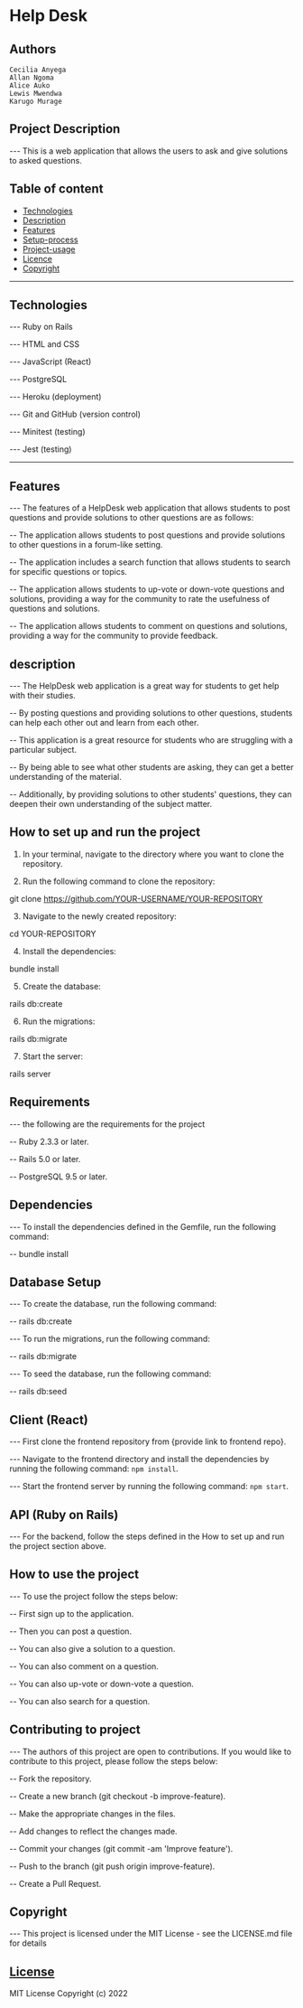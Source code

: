 # Help Desk

## Authors

    Cecilia Anyega
    Allan Ngoma
    Alice Auko
    Lewis Mwendwa
    Karugo Murage

## Project Description

--- This is a web application that allows the users to ask and give solutions to asked questions.

## Table of content

- [Technologies](#description)
- [Description](#description)
- [Features](#features)
- [Setup-process](#setup_process)
- [Project-usage](#project-usage)
- [Licence](#licence)
- [Copyright](#copyright)

---

## Technologies

--- Ruby on Rails

--- HTML and CSS

--- JavaScript (React)

--- PostgreSQL

--- Heroku (deployment)

--- Git and GitHub (version control)

--- Minitest (testing)

--- Jest (testing)

---

## Features

--- The features of a HelpDesk web application that allows students to post questions and provide solutions to other questions are as follows:

-- The application allows students to post questions and provide solutions to other questions in a forum-like setting.

-- The application includes a search function that allows students to search for specific questions or topics.

-- The application allows students to up-vote or down-vote questions and solutions, providing a way for the community to rate the usefulness of questions and solutions.

-- The application allows students to comment on questions and solutions, providing a way for the community to provide feedback.

## description

--- The HelpDesk web application is a great way for students to get help with their studies.

-- By posting questions and providing solutions to other questions, students can help each other out and learn from each other.

-- This application is a great resource for students who are struggling with a particular subject.

-- By being able to see what other students are asking, they can get a better understanding of the material.

-- Additionally, by providing solutions to other students' questions, they can deepen their own understanding of the subject matter.

## How to set up and run the project

1. In your terminal, navigate to the directory where you want to clone the repository.

2. Run the following command to clone the repository:

git clone https://github.com/YOUR-USERNAME/YOUR-REPOSITORY

3. Navigate to the newly created repository:

cd YOUR-REPOSITORY

4. Install the dependencies:

bundle install

5. Create the database:

rails db:create

6. Run the migrations:

rails db:migrate

7. Start the server:

rails server

## Requirements

--- the following are the requirements for the project

-- Ruby 2.3.3 or later.

-- Rails 5.0 or later.

-- PostgreSQL 9.5 or later.

## Dependencies

--- To install the dependencies defined in the Gemfile, run the following command:

-- bundle install


## Database Setup

--- To create the database, run the following command:

-- rails db:create

--- To run the migrations, run the following command:

-- rails db:migrate

--- To seed the database, run the following command:

--  rails db:seed


## Client (React)

--- First clone the frontend repository from {provide link to frontend repo}.

--- Navigate to the frontend directory and install the dependencies by running the following command: `npm install`.

--- Start the frontend server by running the following command: `npm start`.


## API (Ruby on Rails)

--- For the backend, follow the steps defined in the How to set up and run the project section above.

## How to use the project

--- To use the project follow the steps below:

-- First sign up to the application.

-- Then you can post a question.

-- You can also give a solution to a question.

-- You can also comment on a question.

-- You can also up-vote or down-vote a question.

-- You can also search for a question.

## Contributing to project

--- The authors of this project are open to contributions. If you would like to contribute to this project, please follow the steps below:

-- Fork the repository.

-- Create a new branch (git checkout -b improve-feature).

-- Make the appropriate changes in the files.

-- Add changes to reflect the changes made.

-- Commit your changes (git commit -am 'Improve feature').

-- Push to the branch (git push origin improve-feature).

-- Create a Pull Request.

## Copyright

--- This project is licensed under the MIT License - see the LICENSE.md file for details

## [License](LICENSE)

MIT License
Copyright (c) 2022
